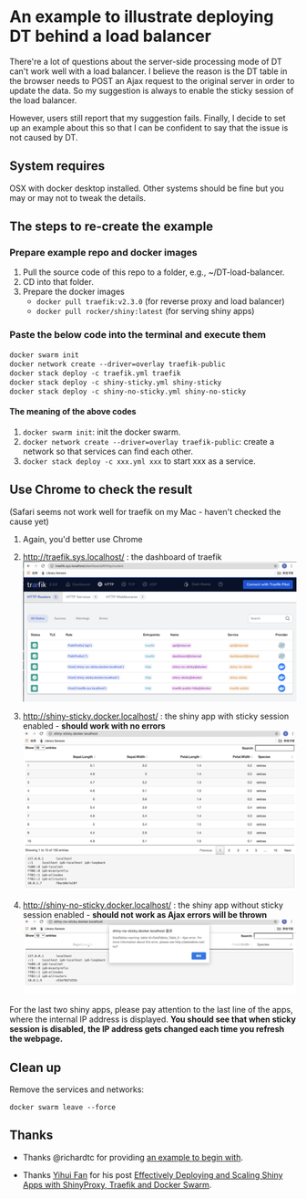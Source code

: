 # An example to illustrate deploying DT behind a load balancer

There're a lot of questions about the server-side processing mode of DT can't work well with a load balancer. I believe the reason is the DT table in the browser needs to POST an Ajax request to the original server in order to update the data. So my suggestion is always to enable the sticky session of the load balancer.

However, users still report that my suggestion fails. Finally, I decide to set up an example about this so that I can be confident to say that the issue is not caused by DT.

## System requires

OSX with docker desktop installed. Other systems should be fine but you may or may not to tweak the details.

## The steps to re-create the example

### Prepare example repo and docker images

1. Pull the source code of this repo to a folder, e.g., ~/DT-load-balancer.
1. CD into that folder.
1. Prepare the docker images
    - `docker pull traefik:v2.3.0` (for reverse proxy and load balancer)
    - `docker pull rocker/shiny:latest` (for serving shiny apps)

### Paste the below code into the terminal and execute them

```shell
docker swarm init
docker network create --driver=overlay traefik-public
docker stack deploy -c traefik.yml traefik
docker stack deploy -c shiny-sticky.yml shiny-sticky
docker stack deploy -c shiny-no-sticky.yml shiny-no-sticky
```

#### The meaning of the above codes

1. `docker swarm init`: init the docker swarm.
1. `docker network create --driver=overlay traefik-public`: create a network so that services can find each other.
1. `docker stack deploy -c xxx.yml xxx` to start xxx as a service.

## Use Chrome to check the result

(Safari seems not work well for traefik on my Mac - haven't checked the cause yet)

1. Again, you'd better use Chrome
1. http://traefik.sys.localhost/ : the dashboard of traefik ![dashboard](img/dashboard.png)

1. http://shiny-sticky.docker.localhost/ : the shiny app with sticky session enabled - **should work with no errors** ![shiny-sticky](img/shiny-sticky.png)
1. http://shiny-no-sticky.docker.localhost/ : the shiny app without sticky session enabled - **should not work as Ajax errors will be thrown** ![shiny-no-sticky](img/shiny-no-sticky.png)

For the last two shiny apps, please pay attention to the last line of the apps, where the internal IP address is displayed. **You should see that when sticky session is disabled, the IP address gets changed each time you refresh the webpage.**

## Clean up

Remove the services and networks:

```shell
docker swarm leave --force
```

## Thanks

- Thanks @richardtc for providing [an example to begin with](https://github.com/rstudio/DT/issues/849#issuecomment-700036427).

- Thanks [Yihui Fan](https://www.databentobox.com/authors/yihui-fan/) for his post [Effectively Deploying and Scaling Shiny Apps with ShinyProxy, Traefik and Docker Swarm](https://www.databentobox.com/2020/05/31/shinyproxy-with-docker-swarm/#optional-deploying-r-shiny-apps-without-shinyproxy).
